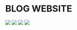 # BLOG WEBSITE
<img src="https://raw.githubusercontent.com/tuncay98/MEMF-BACKEND-ASPNET/master/SifaScreens/home.png" >
<img src="https://raw.githubusercontent.com/tuncay98/MEMF-BACKEND-ASPNET/master/SifaScreens/category.png" >
<img src="https://raw.githubusercontent.com/tuncay98/MEMF-BACKEND-ASPNET/master/SifaScreens/blog.png" >
<img src="https://raw.githubusercontent.com/tuncay98/MEMF-BACKEND-ASPNET/master/SifaScreens/contact.png" >
